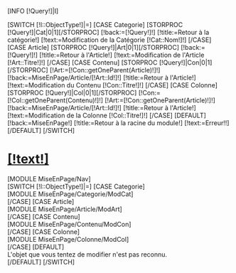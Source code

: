 [INFO [!Query!]|I]

[SWITCH [!I::ObjectType!]|=]
        [CASE Categorie]
                [STORPROC [!Query!]|Cat|0|1][/STORPROC]
                [!back:=[!Query!]!]
                [!title:=Retour à la catégorie!]
                [!text:=Modification de la Catégorie <span id="objName">[!Cat::Nom!]</span>!]
        [/CASE]
        [CASE Article]
                [STORPROC [!Query!]|Art|0|1][/STORPROC]
                [!back:=[!Query!]!]
                [!title:=Retour à l'Article!]
                [!text:=Modification de l'Article <span id="objName">[!Art::Titre!]</span>!]
        [/CASE]
        [CASE Contenu]
                [STORPROC [!Query!]|Con|0|1][/STORPROC]
                [!Art:=[!Con::getOneParent(Article)!]!]
                [!back:=MiseEnPage/Article/[!Art::Id!]!]
                [!title:=Retour à l'Article!]
                [!text:=Modification du Contenu <span id="objName">[!Con::Titre!]</span>!]
        [/CASE]
        [CASE Colonne]
                [STORPROC [!Query!]|Col|0|1][/STORPROC]
                [!Con:=[!Col::getOneParent(Contenu)!]!]
                [!Art:=[!Con::getOneParent(Article)!]!]
                [!back:=MiseEnPage/Article/[!Art::Id!]!]
                [!title:=Retour à l'Article!]
                [!text:=Modification de la Colonne <span id="objName">[!Col::Titre!]</span>!]
        [/CASE]
        [DEFAULT]
                [!back:=MiseEnPage!]
                [!title:=Retour à la racine du module!]
                [!text:=Erreur!!]
        [/DEFAULT]
[/SWITCH]
<a href="/[!back!]" title="[!title!]" id="ModTitle">
	<h1><span class="glyphicon glyphicon-share-alt"> </span> [!text!]</h1>
</a>
<div id="ModNav">
	[MODULE MiseEnPage/Nav]
</div>
<div id="ModContainer">
[SWITCH [!I::ObjectType!]|=]
        [CASE Categorie]
        <div id="modCat">
                [MODULE MiseEnPage/Categorie/ModCat]
        </div>
        [/CASE]
        [CASE Article]
        <div id="modArt">
                [MODULE MiseEnPage/Article/ModArt]
        </div>
        [/CASE]
        [CASE Contenu]
        <div id="modCon">
                [MODULE MiseEnPage/Contenu/ModCon]
        </div>
        [/CASE]
        [CASE Colonne]
        <div id="modCol">
                [MODULE MiseEnPage/Colonne/ModCol]
        </div>
        [/CASE]
        [DEFAULT]
        <div id="notFound">
                L'objet que vous tentez de modifier n'est pas reconnu.
        </div>
        [/DEFAULT]
[/SWITCH]
</div>